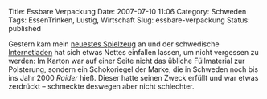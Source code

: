 Title: Essbare Verpackung
Date: 2007-07-10 11:06
Category: Schweden
Tags: EssenTrinken, Lustig, Wirtschaft
Slug: essbare-verpackung
Status: published

Gestern kam mein [neuestes
Spielzeug](http://www.sigmaphoto.com/lenses/lenses_all_details.asp?id=3301&navigator=6)
an und der schwedische [Internetladen](http://www.cyberphoto.se/) hat
sich etwas Nettes einfallen lassen, um nicht vergessen zu werden: Im
Karton war auf einer Seite nicht das übliche Füllmaterial zur
Polsterung, sondern ein Schokoriegel der Marke, die in Schweden noch bis
ins Jahr 2000 *Raider* hieß. Dieser hatte seinen Zweck erfüllt und war
etwas zerdrückt – schmeckte deswegen aber nicht schlechter.

